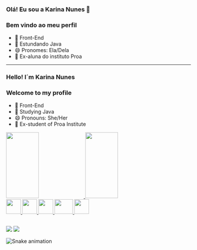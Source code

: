 ### Olá! Eu sou a Karina Nunes 👋

### Bem vindo ao meu perfil

- 🔭 Front-End
- 🌱 Estundando Java 
- 😄 Pronomes: Ela/Dela
- 💙 Ex-aluna do instituto Proa
-------------------------------------
 ### Hello! I´m Karina Nunes
 
 ### Welcome to my profile
 
 - 🔭 Front-End
 - 🌱 Studying Java
 - 😄 Pronouns: She/Her
 - 💙 Ex-student of Proa Institute

<div>
<a href="https://github.com/KarinaNds">
<img height="180em" width="42%" src="https://github-readme-stats.vercel.app/api/top-langs/?username=KarinaNds&layout=compact&langs_count=7&theme=dracula"/>
<img height="180em" width="42%" src="https://github-readme-stats.vercel.app/api?username=KarinaNds&show_icons=true&theme=dracula&include_all_commits=true&count_private=true"/>
</div>


 <div aling=centro>
<img src="https://cdn.jsdelivr.net/gh/devicons/devicon/icons/html5/html5-original.svg" width="40" height="40"/>
<img src="https://cdn.jsdelivr.net/gh/devicons/devicon/icons/css3/css3-original.svg" width="40" height="40"/>
<img src="https://cdn.jsdelivr.net/gh/devicons/devicon/icons/javascript/javascript-original.svg" width="40" height="40"/>
<img src="https://cdn.jsdelivr.net/gh/devicons/devicon/icons/react/react-original.svg" width="50" height="40"/>
<img src="https://cdn.jsdelivr.net/gh/devicons/devicon/icons/java/java-original.svg" width="40" height="40"/>

</div>

##

<div>
<a href = "mailto:contato@karinanunessk4@gmail.com"><img src="https://img.shields.io/badge/Gmail-D14836?style=for-the-badge&logo=gmail&logoColor=white" target="_blank"></a>
<a href="https://www.linkedin.com/in/karina-nunes-82109a189/" target="_blank"><img src="https://img.shields.io/badge/-LinkedIn-%230077B5?style=for-the-badge&logo=linkedin&logoColor=white" target="_blank"></a>  

</div>

![Snake animation](https://github.com/seu-usuário-aqui/seu-usuário-aqui/blob/output/github-contribution-grid-snake.svg)
